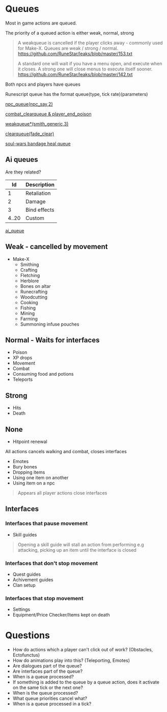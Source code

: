 # Queues

Most in game actions are queued.

The priority of a queued action is either weak, normal, strong

> A weakqueue is cancelled if the player clicks away - commonly used for Make-X. Queues are weak / strong / normal.
> https://github.com/RuneStar/leaks/blob/master/153.txt
>
> A standard one will wait if you have a menu open, and execute when it closes. A strong one will close menus to execute itself sooner.
> https://github.com/RuneStar/leaks/blob/master/142.txt


Both npcs and players have queues

Runescript queue has the format queue(type, tick rate)(parameters)

[npc_queue(npc_say,2)](https://github.com/RuneStar/leaks/blob/master/102.txt)

[combat_clearqueue & player_end_poison](https://github.com/RuneStar/leaks/blob/master/176.txt)

[weakqueue*(smith_generic,3)](https://github.com/RuneStar/leaks/blob/master/205.txt)

[clearqueue(fade_clear)](https://github.com/RuneStar/leaks/blob/master/242.spawns-runescript.png)

[soul-wars bandage heal queue](https://github.com/RuneStar/leaks/blob/master/319.SoulWars8.png)

## Ai queues

Are they related?

| Id | Description |
|---|---|
| 1 | Retaliation |
| 2 | Damage |
| 3 | Bind effects |
| 4..20 | Custom |
[ai_queue](https://twitter.com/Chrischis2/status/644620927519617024)


## Weak - cancelled by movement

* Make-X
    * Smithing
    * Crafting
    * Fletching
    * Herblore
    * Bones on altar
    * Runecrafting
    * Woodcutting
    * Cooking
    * Fishing
    * Mining
    * Farming
    * Summoning infuse pouches
    
## Normal - Waits for interfaces

* Poison
* XP drops
* Movement
* Combat
* Consuming food and potions
* Teleports

## Strong
* Hits
* Death

## None

* Hitpoint renewal


All actions cancels walking and combat, closes interfaces

* Emotes
* Bury bones
* Dropping items
* Using one item on another
* Using item on a npc

> Appears all player actions close interfaces

## Interfaces

### Interfaces that pause movement

* Skill guides

> Opening a skill guide will stall an action from performing e.g attacking, picking up an item until the interface is closed
 
### Interfaces that don't stop movement

* Quest guides
* Achivement guides
* Clan setup

### Interfaces that stop movement

* Settings
* Equipment/Price Checker/Items kept on death

# Questions

* How do actions which a player can't click out of work? (Obstacles, Ectofunctus)
* How do animations play into this? (Teleporting, Emotes)
* Are dialogues part of the queue?
* Are interfaces part of the queue?
* When is a queue processed?
* If something is added to the queue by a queue action, does it activate on the same tick or the next one?
* When is the queue processed?
* What queue priorities cancel what?
* When is a queue processed in a tick?